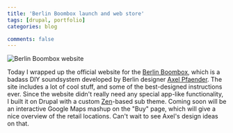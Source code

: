 ```yaml
---
title: 'Berlin Boombox launch and web store'
tags: [drupal, portfolio]
categories: blog

comments: false
---
```


![Berlin Boombox website](/images/posts/berlin-boombox.jpg)

Today I wrapped up the official website for the [Berlin Boombox](http://www.berlinboombox.com/), which is a badass DIY soundsystem developed by Berlin designer [Axel Pfaender](http://www.axelpfaender.com/). The site includes a lot of cool stuff, and some of the best-designed instructions ever. Since the website didn't really need any special app-like functionality, I built it on Drupal with a custom [Zen](http://drupal.org/project/zen)-based sub theme. Coming soon will be an interactive Google Maps mashup on the "Buy" page, which will give a nice overview of the retail locations. Can't wait to see Axel's design ideas on that.
